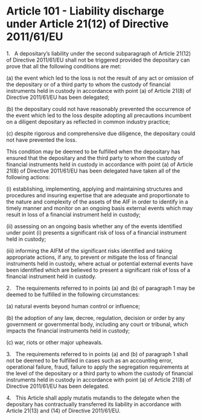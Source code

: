 # Article 101 - Liability discharge under Article 21(12) of Directive 2011/61/EU


1.   A depositary’s liability under the second subparagraph of Article 21(12) of Directive 2011/61/EU shall not be triggered provided the depositary can prove that all the following conditions are met:

(a) the event which led to the loss is not the result of any act or omission of the depositary or of a third party to whom the custody of financial instruments held in custody in accordance with point (a) of Article 21(8) of Directive 2011/61/EU has been delegated;

(b) the depositary could not have reasonably prevented the occurrence of the event which led to the loss despite adopting all precautions incumbent on a diligent depositary as reflected in common industry practice;

(c) despite rigorous and comprehensive due diligence, the depositary could not have prevented the loss.

This condition may be deemed to be fulfilled when the depositary has ensured that the depositary and the third party to whom the custody of financial instruments held in custody in accordance with point (a) of Article 21(8) of Directive 2011/61/EU has been delegated have taken all of the following actions:

(i) establishing, implementing, applying and maintaining structures and procedures and insuring expertise that are adequate and proportionate to the nature and complexity of the assets of the AIF in order to identify in a timely manner and monitor on an ongoing basis external events which may result in loss of a financial instrument held in custody;

(ii) assessing on an ongoing basis whether any of the events identified under point (i) presents a significant risk of loss of a financial instrument held in custody;

(iii) informing the AIFM of the significant risks identified and taking appropriate actions, if any, to prevent or mitigate the loss of financial instruments held in custody, where actual or potential external events have been identified which are believed to present a significant risk of loss of a financial instrument held in custody.

2.   The requirements referred to in points (a) and (b) of paragraph 1 may be deemed to be fulfilled in the following circumstances:

(a) natural events beyond human control or influence;

(b) the adoption of any law, decree, regulation, decision or order by any government or governmental body, including any court or tribunal, which impacts the financial instruments held in custody;

(c) war, riots or other major upheavals.

3.   The requirements referred to in points (a) and (b) of paragraph 1 shall not be deemed to be fulfilled in cases such as an accounting error, operational failure, fraud, failure to apply the segregation requirements at the level of the depositary or a third party to whom the custody of financial instruments held in custody in accordance with point (a) of Article 21(8) of Directive 2011/61/EU has been delegated.

4.   This Article shall apply mutatis mutandis to the delegate when the depositary has contractually transferred its liability in accordance with Article 21(13) and (14) of Directive 2011/61/EU.
